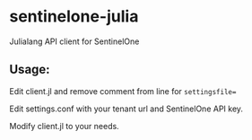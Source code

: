 # sentinelone-julia
Julialang API client for SentinelOne

## Usage:
Edit client.jl and remove comment from line for `settingsfile=`  

Edit settings.conf with your tenant url and SentinelOne API key.  

Modify client.jl to your needs.  
